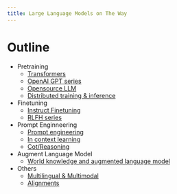 ```yaml
---
title: Large Language Models on The Way
---
```


# Outline

- Pretraining
  - [Transformers](transformers/transformers.md)
  - [OpenAI GPT series](openai-gpt-series/openai-gpt.md)
  - [Opensource LLM](opensource-llm/opensource.md)
  - [Distributed training & inference](distributed-training-and-inference/distributed-training.md)
- Finetuning
  - [Instruct Finetuning](instruct-finetuning/instruct-tuning.md)
  - [RLFH series](rlhf-series/rlhf.md)
- Prompt Enginneering
  - [Prompt engineering](prompt-engineering/prompt-eng.md)
  - [In context learning](incontext-learning/incontext-learning.md)
  - [Cot/Reasoning](cot-reasoning/cot-reasoning.md)
- Augment Language Model
  - [World knowledge and augmented language model](world-knowledge-and-augmented-language-model/augment-lm.md)
- Others
  - [Multilingual & Multimodal](multilingual-multimodal/multilingual-modal.md)
  - [Alignments](alignments/alignment-in-general.md)